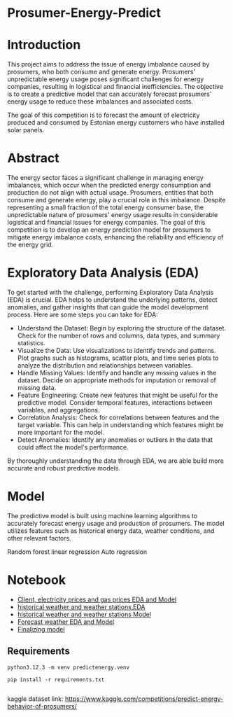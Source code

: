 # Prosumer-Energy-Predict
 
# Introduction
 
This project aims to address the issue of energy imbalance caused by prosumers, who both consume and generate energy. Prosumers' unpredictable energy usage poses significant challenges for energy companies, resulting in logistical and financial inefficiencies. The objective is to create a predictive model that can accurately forecast prosumers' energy usage to reduce these imbalances and associated costs.
 
The goal of this competition is to forecast the amount of electricity produced and consumed by Estonian energy customers who have installed solar panels.
 
# Abstract
 
The energy sector faces a significant challenge in managing energy imbalances, which occur when the predicted energy consumption and production do not align with actual usage. Prosumers, entities that both consume and generate energy, play a crucial role in this imbalance. Despite representing a small fraction of the total energy consumer base, the unpredictable nature of prosumers' energy usage results in considerable logistical and financial issues for energy companies. The goal of this competition is to develop an energy prediction model for prosumers to mitigate energy imbalance costs, enhancing the reliability and efficiency of the energy grid.
 
# Exploratory Data Analysis (EDA)
 
To get started with the challenge, performing Exploratory Data Analysis (EDA) is crucial. EDA helps to understand the underlying patterns, detect anomalies, and gather insights that can guide the model development process. Here are some steps you can take for EDA:
 
* Understand the Dataset: Begin by exploring the structure of the dataset. Check for the number of rows and columns, data types, and summary statistics.
* Visualize the Data: Use visualizations to identify trends and patterns. Plot graphs such as histograms, scatter plots, and time series plots to analyze the distribution and relationships between variables.
* Handle Missing Values: Identify and handle any missing values in the dataset. Decide on appropriate methods for imputation or removal of missing data.
* Feature Engineering: Create new features that might be useful for the predictive model. Consider temporal features, interactions between variables, and aggregations.
* Correlation Analysis: Check for correlations between features and the target variable. This can help in understanding which features might be more important for the model.
* Detect Anomalies: Identify any anomalies or outliers in the data that could affect the model's performance.
 
By thoroughly understanding the data through EDA, we are able build more accurate and robust predictive models.
 
# Model

The predictive model is built using machine learning algorithms to accurately forecast energy usage and production of prosumers. The model utilizes features such as historical energy data, weather conditions, and other relevant factors.

Random forest
linear regression
Auto regression

# Notebook
* [Client, electricity prices and gas prices EDA and Model](/Notebook/client_electric_gas.ipynb)
* [historical weather and weather stations EDA](/Notebook/historical-weatherEDA.ipynb)
* [historical weather and weather stations Model](/Notebook/historical-datamodel.ipynb)
* [Forecast weather EDA and Model](/Notebook/eda_prediction.ipynb)
* [Finalizing model](/Notebook/finalizing_model.ipynb)
 
## Requirements
```
python3.12.3 -m venv predictenergy.venv
 
pip install -r requirements.txt
 
```
kaggle dataset link: https://www.kaggle.com/competitions/predict-energy-behavior-of-prosumers/